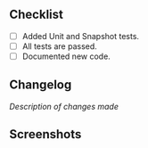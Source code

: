 ## Checklist

- [ ] Added Unit and Snapshot tests.
- [ ] All tests are passed.  
- [ ] Documented new code.

## Changelog
_Description of changes made_

## Screenshots
